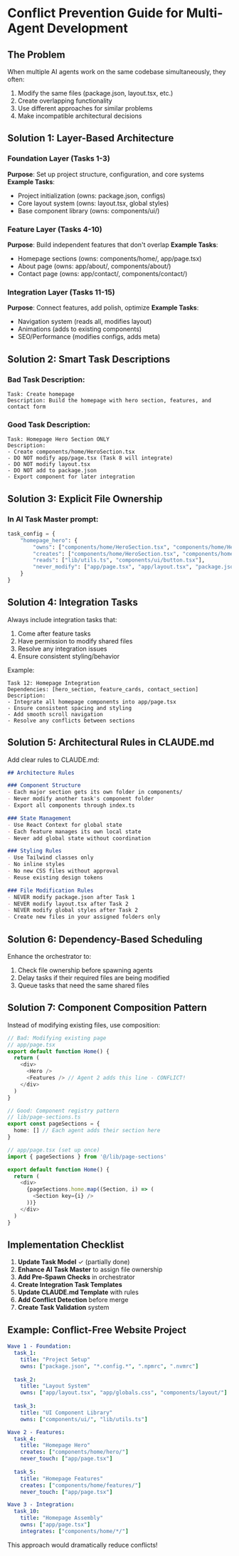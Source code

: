 # Conflict Prevention Guide for Multi-Agent Development

## The Problem
When multiple AI agents work on the same codebase simultaneously, they often:
1. Modify the same files (package.json, layout.tsx, etc.)
2. Create overlapping functionality
3. Use different approaches for similar problems
4. Make incompatible architectural decisions

## Solution 1: Layer-Based Architecture

### Foundation Layer (Tasks 1-3)
**Purpose**: Set up project structure, configuration, and core systems
**Example Tasks**:
- Project initialization (owns: package.json, configs)
- Core layout system (owns: layout.tsx, global styles)
- Base component library (owns: components/ui/)

### Feature Layer (Tasks 4-10)
**Purpose**: Build independent features that don't overlap
**Example Tasks**:
- Homepage sections (owns: components/home/, app/page.tsx)
- About page (owns: app/about/, components/about/)
- Contact page (owns: app/contact/, components/contact/)

### Integration Layer (Tasks 11-15)
**Purpose**: Connect features, add polish, optimize
**Example Tasks**:
- Navigation system (reads all, modifies layout)
- Animations (adds to existing components)
- SEO/Performance (modifies configs, adds meta)

## Solution 2: Smart Task Descriptions

### Bad Task Description:
```
Task: Create homepage
Description: Build the homepage with hero section, features, and contact form
```

### Good Task Description:
```
Task: Homepage Hero Section ONLY
Description: 
- Create components/home/HeroSection.tsx
- DO NOT modify app/page.tsx (Task 8 will integrate)
- DO NOT modify layout.tsx
- DO NOT add to package.json
- Export component for later integration
```

## Solution 3: Explicit File Ownership

### In AI Task Master prompt:
```python
task_config = {
    "homepage_hero": {
        "owns": ["components/home/HeroSection.tsx", "components/home/HeroSection.css"],
        "creates": ["components/home/HeroSection.tsx", "components/home/HeroSection.css"],
        "reads": ["lib/utils.ts", "components/ui/button.tsx"],
        "never_modify": ["app/page.tsx", "app/layout.tsx", "package.json"]
    }
}
```

## Solution 4: Integration Tasks

Always include integration tasks that:
1. Come after feature tasks
2. Have permission to modify shared files
3. Resolve any integration issues
4. Ensure consistent styling/behavior

Example:
```
Task 12: Homepage Integration
Dependencies: [hero_section, feature_cards, contact_section]
Description: 
- Integrate all homepage components into app/page.tsx
- Ensure consistent spacing and styling
- Add smooth scroll navigation
- Resolve any conflicts between sections
```

## Solution 5: Architectural Rules in CLAUDE.md

Add clear rules to CLAUDE.md:

```markdown
## Architecture Rules

### Component Structure
- Each major section gets its own folder in components/
- Never modify another task's component folder
- Export all components through index.ts

### State Management
- Use React Context for global state
- Each feature manages its own local state
- Never add global state without coordination

### Styling Rules
- Use Tailwind classes only
- No inline styles
- No new CSS files without approval
- Reuse existing design tokens

### File Modification Rules
- NEVER modify package.json after Task 1
- NEVER modify layout.tsx after Task 2
- NEVER modify global styles after Task 2
- Create new files in your assigned folders only
```

## Solution 6: Dependency-Based Scheduling

Enhance the orchestrator to:
1. Check file ownership before spawning agents
2. Delay tasks if their required files are being modified
3. Queue tasks that need the same shared files

## Solution 7: Component Composition Pattern

Instead of modifying existing files, use composition:

```typescript
// Bad: Modifying existing page
// app/page.tsx
export default function Home() {
  return (
    <div>
      <Hero />
      <Features /> // Agent 2 adds this line - CONFLICT!
    </div>
  )
}

// Good: Component registry pattern
// lib/page-sections.ts
export const pageSections = {
  home: [] // Each agent adds their section here
}

// app/page.tsx (set up once)
import { pageSections } from '@/lib/page-sections'

export default function Home() {
  return (
    <div>
      {pageSections.home.map((Section, i) => (
        <Section key={i} />
      ))}
    </div>
  )
}
```

## Implementation Checklist

1. **Update Task Model** ✓ (partially done)
2. **Enhance AI Task Master** to assign file ownership
3. **Add Pre-Spawn Checks** in orchestrator
4. **Create Integration Task Templates**
5. **Update CLAUDE.md Template** with rules
6. **Add Conflict Detection** before merge
7. **Create Task Validation** system

## Example: Conflict-Free Website Project

```yaml
Wave 1 - Foundation:
  task_1:
    title: "Project Setup"
    owns: ["package.json", "*.config.*", ".npmrc", ".nvmrc"]
    
  task_2:
    title: "Layout System"
    owns: ["app/layout.tsx", "app/globals.css", "components/layout/"]
    
  task_3:
    title: "UI Component Library"
    owns: ["components/ui/", "lib/utils.ts"]

Wave 2 - Features:
  task_4:
    title: "Homepage Hero"
    creates: ["components/home/hero/"]
    never_touch: ["app/page.tsx"]
    
  task_5:
    title: "Homepage Features"  
    creates: ["components/home/features/"]
    never_touch: ["app/page.tsx"]

Wave 3 - Integration:
  task_10:
    title: "Homepage Assembly"
    owns: ["app/page.tsx"]
    integrates: ["components/home/*/"]
```

This approach would dramatically reduce conflicts!
